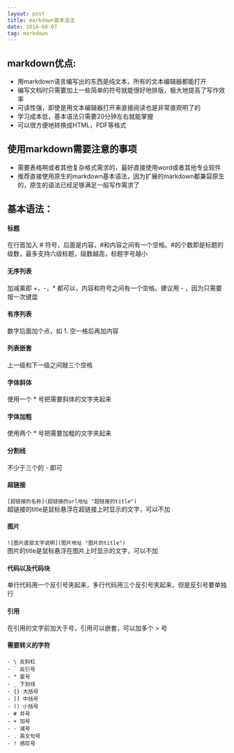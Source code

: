 ```yaml
---
layout: post
title: markdown基本语法
date: 2018-08-07
tag: markdown
---
```


## markdown优点:
- 用markdown语言编写出的东西是纯文本，所有的文本编辑器都能打开
- 编写文档时只需要加上一些简单的符号就能很好地排版，极大地提高了写作效率
- 可读性强，即使是用文本编辑器打开来直接阅读也是非常直观明了的
- 学习成本低，基本语法只需要20分钟左右就能掌握
- 可以很方便地转换成HTML，PDF等格式

## 使用markdown需要注意的事项
- 需要表格啊或者其他复杂格式需求的，最好直接使用word或者其他专业软件
- 推荐直接使用原生的markdown基本语法，因为扩展的markdown都兼容原生的，原生的语法已经足够满足一般写作需求了

## 基本语法：
#### 标题
在行首加入 \# 符号，后面是内容，\#和内容之间有一个空格。\#的个数即是标题的级数，最多支持六级标题，级数越高，标题字号越小

#### 无序列表
加减乘即 +，-，* 都可以，内容和符号之间有一个空格。建议用 - ，因为只需要按一次键盘

#### 有序列表
数字后面加个点，如 1. 空一格后再加内容

#### 列表嵌套
上一级和下一级之间敲三个空格

#### 字体斜体
使用一个 * 号把需要斜体的文字夹起来

#### 字体加粗
使用两个 * 号把需要加粗的文字夹起来

#### 分割线
不少于三个的 - 即可

#### 超链接
`[超链接的名称](超链接的url地址 "超链接的title")`    
超链接的title是鼠标悬浮在超链接上时显示的文字，可以不加

#### 图片
`![图片底部文字说明](图片地址 "图片的title")`    
图片的title是鼠标悬浮在图片上时显示的文字，可以不加

#### 代码以及代码块
单行代码用一个反引号夹起来，多行代码用三个反引号夹起来，但是反引号要单独行

#### 引用
在引用的文字前加大于号，引用可以嵌套，可以加多个 > 号

#### 需要转义的字符
```
- \ 反斜杠 
- ` 反引号 
- * 星号 
- _ 下划线 
- {} 大括号 
- [] 中括号 
- () 小括号 
- # 井号 
- + 加号 
- - 减号 
- . 英文句号 
- ! 感叹号
```

